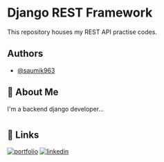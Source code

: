
# Django REST Framework

This repository houses my REST API practise codes.


## Authors

- [@saumik963](https://github.com/saumik963)


## 🚀 About Me
I'm a backend django developer...
# 

## 🔗 Links
[![portfolio](https://img.shields.io/badge/my_portfolio-000?style=for-the-badge&logo=ko-fi&logoColor=white)](https://saumik963.pythonanywhere.com/)
[![linkedin](https://img.shields.io/badge/linkedin-0A66C2?style=for-the-badge&logo=linkedin&logoColor=white)](https://www.linkedin.com/in/saumik-das-b74482291/)


